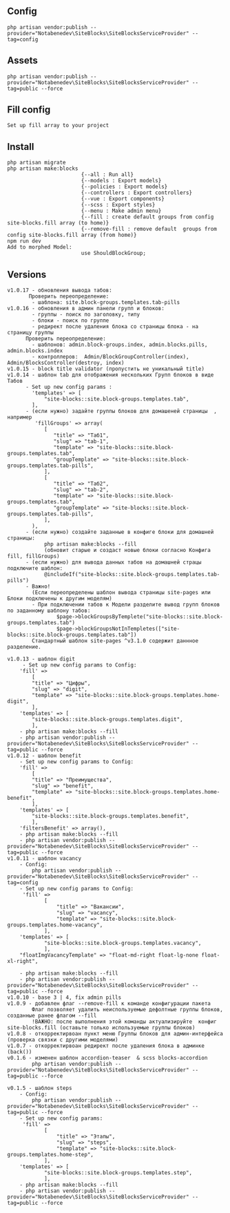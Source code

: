 ## Config
    php artisan vendor:publish --provider="Notabenedev\SiteBlocks\SiteBlocksServiceProvider" --tag=config
## Assets
    php artisan vendor:publish --provider="Notabenedev\SiteBlocks\SiteBlocksServiceProvider" --tag=public --force
## Fill config
    Set up fill array to your project
## Install
    php artisan migrate
    php artisan make:blocks
                            {--all : Run all}
                            {--models : Export models}
                            {--policies : Export models}
                            {--controllers : Export controllers}
                            {--vue : Export components}
                            {--scss : Export styles}
                            {--menu : Make admin menu}
                            {--fill : create default groups from config site-blocks.fill array (to home)}
                            {--remove-fill : remove default  groups from config site-blocks.fill array (from home)}
    npm run dev
    Add to morphed Model: 
                            use ShouldBlockGroup;
## Versions    
    v1.0.17 - обновления вывода табов:
           Проверить переопределение:
            - шаблона: site.block-groups.templates.tab-pills
    v1.0.16 - обновления в админ панели групп и блоков:
            - группы - поиск по заголовку, типу 
            - блоки - поиск по группе
            - редирект после удаления блока со страницы блока - на страницу группы
          Проверить переопределение: 
            - шаблонов: admin.block-groups.index, admin.blocks.pills, admin.blocks.index
            - контроллеров:  Admin/BlockGroupController(index), Admin/BlocksController(destroy, index)
    v1.0.15 - block title validator (пропустить не уникальный title)
    v1.0.14 - шаблон tab для отображения нескольких Групп блоков в виде Табов
          - Set up new config params :
            'templates' => [
                "site-blocks::site.block-groups.templates.tab",
            ],
          - (если нужно) задайте группы блоков для домашеней страницы  , например
             'fillGroups' => array(
                [
                   "title" => "Таб1",
                   "slug" => "tab-1",
                   "template" => "site-blocks::site.block-groups.templates.tab",
                   "groupTemplate" => "site-blocks::site.block-groups.templates.tab-pills",
                ],
                [
                   "title" => "Таб2",
                   "slug" => "tab-2",
                   "template" => "site-blocks::site.block-groups.templates.tab",
                   "groupTemplate" => "site-blocks::site.block-groups.templates.tab-pills",
                ],
            ),
          - (если нужно) создайте заданные в конфиге блоки для домашней страницы:
                php artisan make:blocks --fill   
                (обновит старые и создаст новые блоки согласно Конфига fill, fillGroups)
          - (если нужно) для вывода данных табов на домашней страцы подключите шаблон: 
                @includeIf("site-blocks::site.block-groups.templates.tab-pills")  
          - Важно! 
            (Если переопределены шаблон вывода страницы site-pages или  Блоки подключены к другим моделям)
            - При подключении табов к Модели разделите вывод групп блоков по заданному шаблону табов:
                    $page->blockGroupsByTemplete("site-blocks::site.block-groups.templates.tab") 
                    $page->blockGroupsNotInTempletes(["site-blocks::site.block-groups.templates.tab"]) 
            Стандартный шаблон site-pages ^v3.1.0 содержит даннное разделение.

    v1.0.13 - шаблон digit
         - Set up new config params to Config:
        'fill' =>
            [
            "title" => "Цифры",
            "slug" => "digit",
            "template" => "site-blocks::site.block-groups.templates.home-digit",
            ],
        'templates' => [
            "site-blocks::site.block-groups.templates.digit",
            ],
        - php artisan make:blocks --fill 
        - php artisan vendor:publish --provider="Notabenedev\SiteBlocks\SiteBlocksServiceProvider" --tag=public --force
    v1.0.12 - шаблон benefit
        - Set up new config params to Config:
        'fill' =>
            [
            "title" => "Преимущества",
            "slug" => "benefit",
            "template" => "site-blocks::site.block-groups.templates.home-benefit",
            ],
        'templates' => [
            "site-blocks::site.block-groups.templates.benefit",
            ],
        'filtersBenefit' => array(),
        - php artisan make:blocks --fill
        - php artisan vendor:publish --provider="Notabenedev\SiteBlocks\SiteBlocksServiceProvider" --tag=public --force
    v1.0.11 - шаблон vacancy
        - Config:
            php artisan vendor:publish --provider="Notabenedev\SiteBlocks\SiteBlocksServiceProvider" --tag=config
        - Set up new config params to Config:
         'fill' => 
                [
                    "title" => "Вакансии",
                    "slug" => "vacancy",
                    "template" => "site-blocks::site.block-groups.templates.home-vacancy",
                ],
        'templates' => [
                "site-blocks::site.block-groups.templates.vacancy",
                ],
        "floatImgVacancyTemplate" => "float-md-right float-lg-none float-xl-right",

        - php artisan make:blocks --fill
        - php artisan vendor:publish --provider="Notabenedev\SiteBlocks\SiteBlocksServiceProvider" --tag=public --force
    v1.0.10 - base 3 | 4, fix admin pills
    v1.0.9 - добавлен флаг --remove-fill к команде конфигурации пакета
            Флаг позволяет удалить неиспользуемые дефолтные группы блоков, созданные ранее флагом --fill 
            !ВАЖНО: после выполнения этой команды актуализируйте  конфиг site-blocks.fill (оставьте только используемые группы блоков)
    v1.0.8 - откорректирвоан пункт меню Группы блоков для админ-интерфейса (проверка связки с другими моделями)
    v1.0.7 - откорректирвоан редирект после удаления блока в админке (back())
    v0.1.6 - изменен шаблон accordion-teaser  & scss blocks-accordion 
            php artisan vendor:publish --provider="Notabenedev\SiteBlocks\SiteBlocksServiceProvider" --tag=public --force

    v0.1.5 - шаблон steps
        - Config:
            php artisan vendor:publish --provider="Notabenedev\SiteBlocks\SiteBlocksServiceProvider" --tag=public --force
        - Set up new config params:
         'fill' => 
                [
                    "title" => "Этапы",
                    "slug" => "steps",
                    "template" => "site-blocks::site.block-groups.templates.home-step",
                ],
        'templates' => [
                "site-blocks::site.block-groups.templates.step",
                ],
        - php artisan make:blocks --fill
        - php artisan vendor:publish --provider="Notabenedev\SiteBlocks\SiteBlocksServiceProvider" --tag=public --force
                            